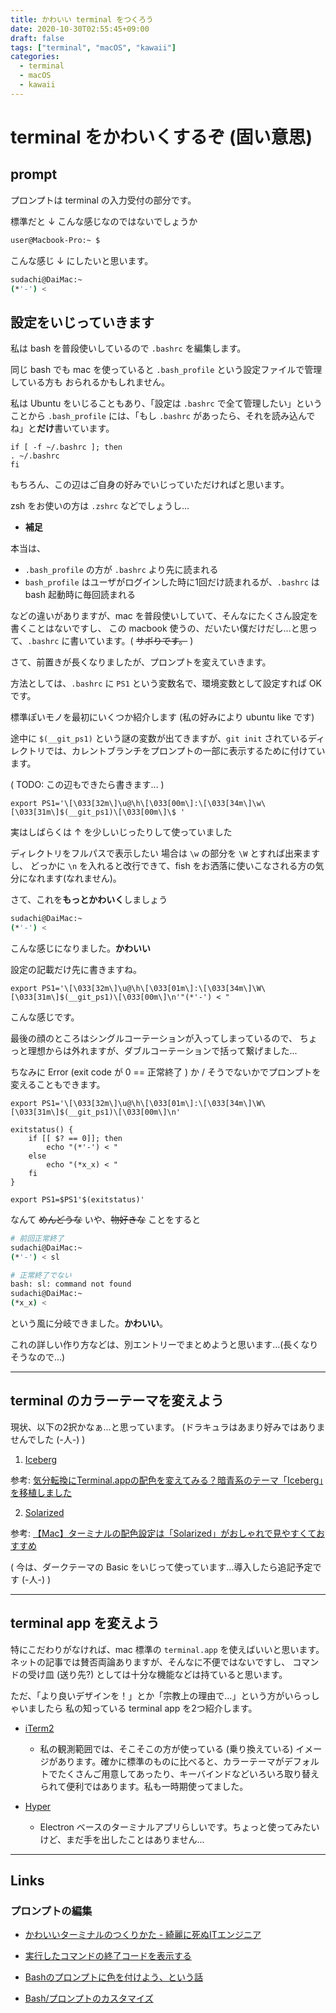 ```yaml
---
title: かわいい terminal をつくろう
date: 2020-10-30T02:55:45+09:00
draft: false
tags: ["terminal", "macOS", "kawaii"]
categories:
  - terminal
  - macOS
  - kawaii
---
```


# terminal をかわいくするぞ (固い意思)

## prompt

プロンプトは terminal の入力受付の部分です。

標準だと ↓ こんな感じなのではないでしょうか

```sh
user@Macbook-Pro:~ $

```

こんな感じ ↓ にしたいと思います。

```sh
sudachi@DaiMac:~
(*'-') < 
```


## 設定をいじっていきます

私は bash を普段使いしているので `.bashrc` を編集します。

同じ bash でも mac を使っていると `.bash_profile` という設定ファイルで管理している方も
おられるかもしれません。

私は Ubuntu をいじることもあり、「設定は `.bashrc` で全て管理したい」ということから
`.bash_profile` には、「もし `.bashrc` があったら、それを読み込んでね」と**だけ**書いています。

```~/.bash_profile
if [ -f ~/.bashrc ]; then
. ~/.bashrc
fi

```

もちろん、この辺はご自身の好みでいじっていただければと思います。

zsh をお使いの方は `.zshrc` などでしょうし...


* **補足**

本当は、

* `.bash_profile` の方が `.bashrc` より先に読まれる
* `bash_profile` はユーザがログインした時に1回だけ読まれるが、`.bashrc` は bash 起動時に毎回読まれる

などの違いがありますが、mac を普段使いしていて、そんなにたくさん設定を書くことはないですし、
この macbook 使うの、だいたい僕だけだし...と思って、`.bashrc` に書いています。( ~~サボりです。~~ )

さて、前置きが長くなりましたが、プロンプトを変えていきます。


方法としては、`.bashrc` に `PS1` という変数名で、環境変数として設定すれば OK です。


標準ぽいモノを最初にいくつか紹介します (私の好みにより ubuntu like です)

途中に `$(__git_ps1)` という謎の変数が出てきますが、`git init` されているディレクトリでは、カレントブランチをプロンプトの一部に表示するために付けています。

( TODO: この辺もできたら書きます... )

```~/.bashrc
export PS1='\[\033[32m\]\u@\h\[\033[00m\]:\[\033[34m\]\w\[\033[31m\]$(__git_ps1)\[\033[00m\]\$ '

```

実はしばらくは ↑ を少しいじったりして使っていました

ディレクトリをフルパスで表示したい 場合は `\w` の部分を `\W` とすれば出来ますし、
どっかに `\n` を入れると改行できて、fish をお洒落に使いこなされる方の気分になれます(なれません)。


さて、これを**もっとかわいく**しましょう

```sh
sudachi@DaiMac:~
(*'-') < 

```

こんな感じになりました。**かわいい**

設定の記載だけ先に書きますね。

```~/.bashrc
export PS1='\[\033[32m\]\u@\h\[\033[01m\]:\[\033[34m\]\W\[\033[31m\]$(__git_ps1)\[\033[00m\]\n'"(*'-') < "

```

こんな感じです。

最後の顔のところはシングルコーテーションが入ってしまっているので、
ちょっと理想からは外れますが、ダブルコーテーションで括って繋げました...

ちなみに Error (exit code が 0 == 正常終了 ) か / そうでないかでプロンプトを変えることもできます。


```~/.bashrc
export PS1='\[\033[32m\]\u@\h\[\033[01m\]:\[\033[34m\]\W\[\033[31m\]$(__git_ps1)\[\033[00m\]\n'

exitstatus() {
	if [[ $? == 0]]; then
		echo "(*'-') < "
	else
		echo "(*x_x) < "
	fi
}

export PS1=$PS1'$(exitstatus)'
```

なんて ~~めんどうな~~ いや、~~物好きな~~ ことをすると


```bash
# 前回正常終了
sudachi@DaiMac:~
(*'-') < sl

# 正常終了でない
bash: sl: command not found
sudachi@DaiMac:~
(*x_x) < 
```

という風に分岐できました。**かわいい**。

これの詳しい作り方などは、別エントリーでまとめようと思います...(長くなりそうなので...)


---

## terminal のカラーテーマを変えよう

現状、以下の2択かなぁ...と思っています。
(ドラキュラはあまり好みではありませんでした (-人-) )

1. [Iceberg](http://cocopon.github.io/iceberg.vim/)

参考: [気分転換にTerminal.appの配色を変えてみる？暗青系のテーマ「Iceberg」を移植しました](https://cocopon.me/blog/2014/04/iceberg-for-terminalapp/)


2. [Solarized](https://ethanschoonover.com/solarized/)

参考: [【Mac】ターミナルの配色設定は「Solarized」がおしゃれで見やすくておすすめ](https://reasonable-code.com/solarized/)

( 今は、ダークテーマの Basic をいじって使っています...導入したら追記予定です (-人-) )

---

## terminal app を変えよう

特にこだわりがなければ、mac 標準の `terminal.app` を使えばいいと思います。
ネットの記事では賛否両論ありますが、そんなに不便ではないですし、
コマンドの受け皿 (送り先?) としては十分な機能などは持ていると思います。

ただ、「より良いデザインを！」とか「宗教上の理由で...」という方がいらっしゃいましたら
私の知っている terminal app を2つ紹介します。

* [iTerm2](https://www.iterm2.com/)
  - 私の観測範囲では、そこそこの方が使っている (乗り換えている) イメージがあります。確かに標準のものに比べると、カラーテーマがデフォルトでたくさんご用意してあったり、キーバインドなどいろいろ取り替えられて便利ではあります。私も一時期使ってました。

* [Hyper](https://hyper.is/)
  - Electron ベースのターミナルアプリらしいです。ちょっと使ってみたいけど、まだ手を出したことはありません...


---

## Links

### プロンプトの編集
* [かわいいターミナルのつくりかた - 綺麗に死ぬITエンジニア](https://s8a.jp/how-to-make-a-cute-terminal)

* [実行したコマンドの終了コードを表示する](https://qiita.com/takayuki206/items/f4d0dbb45e5ee2ee698e)

* [Bashのプロンプトに色を付けよう、という話](https://qiita.com/Hiroki_lzh/items/d33184cf5ac9ec92c3a6)
* [Bash/プロンプトのカスタマイズ](https://wiki.archlinux.jp/index.php/Bash/%E3%83%97%E3%83%AD%E3%83%B3%E3%83%97%E3%83%88%E3%81%AE%E3%82%AB%E3%82%B9%E3%82%BF%E3%83%9E%E3%82%A4%E3%82%BA)
